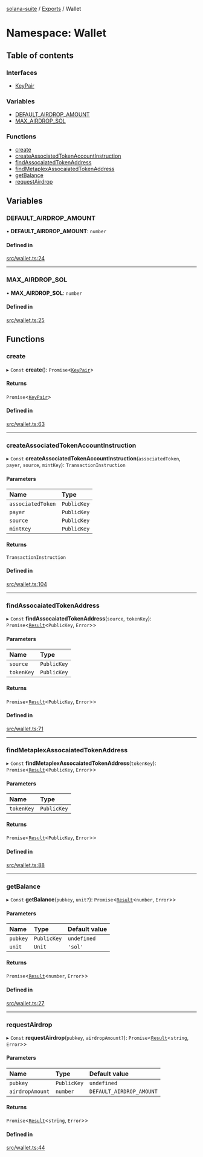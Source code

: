 [solana-suite](../README.md) / [Exports](../modules.md) / Wallet

# Namespace: Wallet

## Table of contents

### Interfaces

- [KeyPair](../interfaces/Wallet.KeyPair.md)

### Variables

- [DEFAULT\_AIRDROP\_AMOUNT](Wallet.md#default_airdrop_amount)
- [MAX\_AIRDROP\_SOL](Wallet.md#max_airdrop_sol)

### Functions

- [create](Wallet.md#create)
- [createAssociatedTokenAccountInstruction](Wallet.md#createassociatedtokenaccountinstruction)
- [findAssocaiatedTokenAddress](Wallet.md#findassocaiatedtokenaddress)
- [findMetaplexAssocaiatedTokenAddress](Wallet.md#findmetaplexassocaiatedtokenaddress)
- [getBalance](Wallet.md#getbalance)
- [requestAirdrop](Wallet.md#requestairdrop)

## Variables

### DEFAULT\_AIRDROP\_AMOUNT

• **DEFAULT\_AIRDROP\_AMOUNT**: `number`

#### Defined in

[src/wallet.ts:24](https://github.com/fukaoi/solana-suite/blob/9ac8f4b/src/wallet.ts#L24)

___

### MAX\_AIRDROP\_SOL

• **MAX\_AIRDROP\_SOL**: `number`

#### Defined in

[src/wallet.ts:25](https://github.com/fukaoi/solana-suite/blob/9ac8f4b/src/wallet.ts#L25)

## Functions

### create

▸ `Const` **create**(): `Promise`<[`KeyPair`](../interfaces/Wallet.KeyPair.md)\>

#### Returns

`Promise`<[`KeyPair`](../interfaces/Wallet.KeyPair.md)\>

#### Defined in

[src/wallet.ts:63](https://github.com/fukaoi/solana-suite/blob/9ac8f4b/src/wallet.ts#L63)

___

### createAssociatedTokenAccountInstruction

▸ `Const` **createAssociatedTokenAccountInstruction**(`associatedToken`, `payer`, `source`, `mintKey`): `TransactionInstruction`

#### Parameters

| Name | Type |
| :------ | :------ |
| `associatedToken` | `PublicKey` |
| `payer` | `PublicKey` |
| `source` | `PublicKey` |
| `mintKey` | `PublicKey` |

#### Returns

`TransactionInstruction`

#### Defined in

[src/wallet.ts:104](https://github.com/fukaoi/solana-suite/blob/9ac8f4b/src/wallet.ts#L104)

___

### findAssocaiatedTokenAddress

▸ `Const` **findAssocaiatedTokenAddress**(`source`, `tokenKey`): `Promise`<[`Result`](../modules.md#result)<`PublicKey`, `Error`\>\>

#### Parameters

| Name | Type |
| :------ | :------ |
| `source` | `PublicKey` |
| `tokenKey` | `PublicKey` |

#### Returns

`Promise`<[`Result`](../modules.md#result)<`PublicKey`, `Error`\>\>

#### Defined in

[src/wallet.ts:71](https://github.com/fukaoi/solana-suite/blob/9ac8f4b/src/wallet.ts#L71)

___

### findMetaplexAssocaiatedTokenAddress

▸ `Const` **findMetaplexAssocaiatedTokenAddress**(`tokenKey`): `Promise`<[`Result`](../modules.md#result)<`PublicKey`, `Error`\>\>

#### Parameters

| Name | Type |
| :------ | :------ |
| `tokenKey` | `PublicKey` |

#### Returns

`Promise`<[`Result`](../modules.md#result)<`PublicKey`, `Error`\>\>

#### Defined in

[src/wallet.ts:88](https://github.com/fukaoi/solana-suite/blob/9ac8f4b/src/wallet.ts#L88)

___

### getBalance

▸ `Const` **getBalance**(`pubkey`, `unit?`): `Promise`<[`Result`](../modules.md#result)<`number`, `Error`\>\>

#### Parameters

| Name | Type | Default value |
| :------ | :------ | :------ |
| `pubkey` | `PublicKey` | `undefined` |
| `unit` | `Unit` | `'sol'` |

#### Returns

`Promise`<[`Result`](../modules.md#result)<`number`, `Error`\>\>

#### Defined in

[src/wallet.ts:27](https://github.com/fukaoi/solana-suite/blob/9ac8f4b/src/wallet.ts#L27)

___

### requestAirdrop

▸ `Const` **requestAirdrop**(`pubkey`, `airdropAmount?`): `Promise`<[`Result`](../modules.md#result)<`string`, `Error`\>\>

#### Parameters

| Name | Type | Default value |
| :------ | :------ | :------ |
| `pubkey` | `PublicKey` | `undefined` |
| `airdropAmount` | `number` | `DEFAULT_AIRDROP_AMOUNT` |

#### Returns

`Promise`<[`Result`](../modules.md#result)<`string`, `Error`\>\>

#### Defined in

[src/wallet.ts:44](https://github.com/fukaoi/solana-suite/blob/9ac8f4b/src/wallet.ts#L44)
